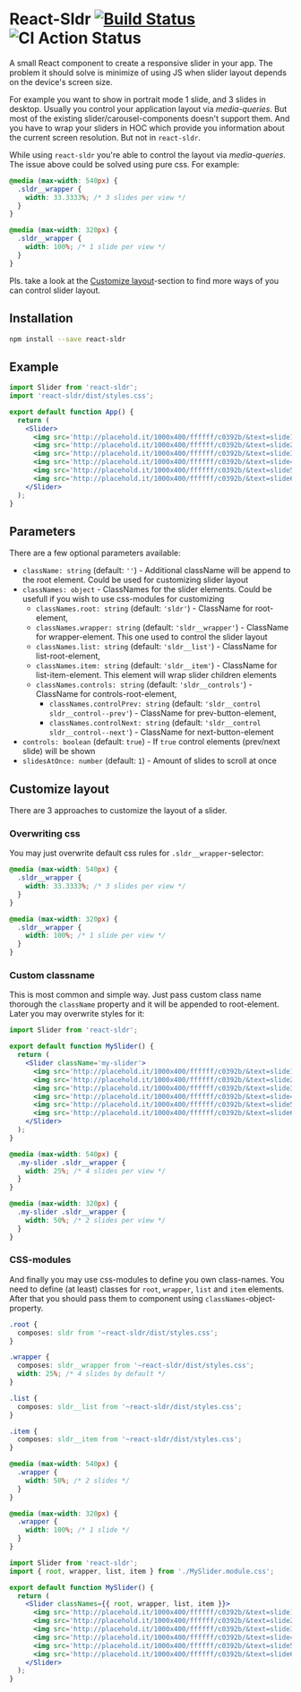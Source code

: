 # React-Sldr [![Build Status](https://travis-ci.org/RomiC/react-sldr.svg?branch=master)](https://travis-ci.org/RomiC/react-sldr) ![CI Action Status](https://github.com/RomiC/react-sldr/workflows/CI/badge.svg)

A small React component to create a responsive slider in your app. The problem it should solve is minimize of using JS when slider layout depends on the device's screen size.

For example you want to show in portrait mode 1 slide, and 3 slides in desktop. Usually you control your application layout via _media-queries_. But most of the existing slider/carousel-components doesn't support them. And you have to wrap your sliders in HOC which provide you information about the current screen resolution. But not in `react-sldr`.

While using `react-sldr` you're able to control the layout via _media-queries_. The issue above could be solved using pure css. For example:

```css
@media (max-width: 540px) {
  .sldr__wrapper {
    width: 33.3333%; /* 3 slides per view */
  }
}

@media (max-width: 320px) {
  .sldr__wrapper {
    width: 100%; /* 1 slide per view */
  }
}
```

Pls. take a look at the [Customize layout](#customize-layout)-section to find more ways of you can control slider layout.

## Installation

```bash
npm install --save react-sldr
```

## Example

```jsx
import Slider from 'react-sldr';
import 'react-sldr/dist/styles.css';

export default function App() {
  return (
    <Slider>
      <img src='http://placehold.it/1000x400/ffffff/c0392b/&text=slide1' />
      <img src='http://placehold.it/1000x400/ffffff/c0392b/&text=slide2' />
      <img src='http://placehold.it/1000x400/ffffff/c0392b/&text=slide3' />
      <img src='http://placehold.it/1000x400/ffffff/c0392b/&text=slide4' />
      <img src='http://placehold.it/1000x400/ffffff/c0392b/&text=slide5' />
      <img src='http://placehold.it/1000x400/ffffff/c0392b/&text=slide6' />
    </Slider>
  );
}
```

## Parameters

There are a few optional parameters available:

- `className: string` (default: `''`) - Additional className will be append to the root element. Could be used for customizing slider layout
- `classNames: object` - ClassNames for the slider elements. Could be usefull if you wish to use css-modules for customizing
  - `classNames.root: string` (default: `'sldr'`) - ClassName for root-element,
  - `classNames.wrapper: string` (default: `'sldr__wrapper'`) - ClassName for wrapper-element. This one used to control the slider layout
  - `classNames.list: string` (default: `'sldr__list'`) - ClassName for list-root-element,
  - `classNames.item: string` (default: `'sldr__item'`) - ClassName for list-item-element. This element will wrap slider children elements
  - `classNames.controls: string` (default: `'sldr__controls'`) - ClassName for controls-root-element,
    - `classNames.controlPrev: string` (default: `'sldr__control sldr__control--prev'`) - ClassName for prev-button-element,
    - `classNames.controlNext: string` (default: `'sldr__control sldr__control--next'`) - ClassName for next-button-element
- `controls: boolean` (default: `true`) - If `true` control elements (prev/next slide) will be shown
- `slidesAtOnce: number` (default: `1`) - Amount of slides to scroll at once

## Customize layout

There are 3 approaches to customize the layout of a slider.

### Overwriting css

You may just overwrite default css rules for `.sldr__wrapper`-selector:

```css
@media (max-width: 540px) {
  .sldr__wrapper {
    width: 33.3333%; /* 3 slides per view */
  }
}

@media (max-width: 320px) {
  .sldr__wrapper {
    width: 100%; /* 1 slide per view */
  }
}
```

### Custom classname

This is most common and simple way. Just pass custom class name thorough the `className` property and it will be appended to root-element. Later you may overwrite styles for it:

```jsx
import Slider from 'react-sldr';

export default function MySlider() {
  return (
    <Slider className='my-slider'>
      <img src='http://placehold.it/1000x400/ffffff/c0392b/&text=slide1' />
      <img src='http://placehold.it/1000x400/ffffff/c0392b/&text=slide2' />
      <img src='http://placehold.it/1000x400/ffffff/c0392b/&text=slide3' />
      <img src='http://placehold.it/1000x400/ffffff/c0392b/&text=slide4' />
      <img src='http://placehold.it/1000x400/ffffff/c0392b/&text=slide5' />
      <img src='http://placehold.it/1000x400/ffffff/c0392b/&text=slide6' />
    </Slider>
  );
}
```

```css
@media (max-width: 540px) {
  .my-slider .sldr__wrapper {
    width: 25%; /* 4 slides per view */
  }
}

@media (max-width: 320px) {
  .my-slider .sldr__wrapper {
    width: 50%; /* 2 slides per view */
  }
}
```

### CSS-modules

And finally you may use css-modules to define you own class-names. You need to define (at least) classes for `root`, `wrapper`, `list` and `item` elements. After that you should pass them to component using `classNames`-object-property.

```css
.root {
  composes: sldr from '~react-sldr/dist/styles.css';
}

.wrapper {
  composes: sldr__wrapper from '~react-sldr/dist/styles.css';
  width: 25%; /* 4 slides by default */
}

.list {
  composes: sldr__list from '~react-sldr/dist/styles.css';
}

.item {
  composes: sldr__item from '~react-sldr/dist/styles.css';
}

@media (max-width: 540px) {
  .wrapper {
    width: 50%; /* 2 slides */
  }
}

@media (max-width: 320px) {
  .wrapper {
    width: 100%; /* 1 slide */
  }
}
```

```jsx
import Slider from 'react-sldr';
import { root, wrapper, list, item } from './MySlider.module.css';

export default function MySlider() {
  return (
    <Slider classNames={{ root, wrapper, list, item }}>
      <img src='http://placehold.it/1000x400/ffffff/c0392b/&text=slide1' />
      <img src='http://placehold.it/1000x400/ffffff/c0392b/&text=slide2' />
      <img src='http://placehold.it/1000x400/ffffff/c0392b/&text=slide3' />
      <img src='http://placehold.it/1000x400/ffffff/c0392b/&text=slide4' />
      <img src='http://placehold.it/1000x400/ffffff/c0392b/&text=slide5' />
      <img src='http://placehold.it/1000x400/ffffff/c0392b/&text=slide6' />
    </Slider>
  );
}
```
